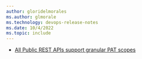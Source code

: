 ```yaml
---
author: gloridelmorales
ms.author: glmorale
ms.technology: devops-release-notes
ms.date: 10/4/2022
ms.topic: include
---
```


- [All Public REST APIs support granular PAT scopes](#all-public-rest-apis-support-granular-pat-scopes)